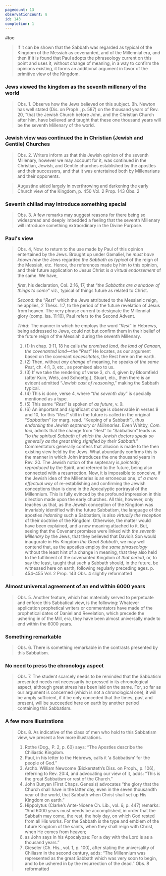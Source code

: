 ```yaml
---
pagecount: 13
observationcount: 8
id: 143
completion: 1
---
```

#toc
>If it can be shown that the Sabbath was regarded as typical of the Kingdom of the Messiah as covenanted, and of the Millennial era, and then if it is found that Paul adopts the phraseology current on this point and uses it, without change of meaning, in a way to confirm the opinions existing, it forms an additional argument in favor of the primitive view of the Kingdom.
### Jews viewed the kingdom as the seventh millenary of the world
>Obs. 1. Observe how the Jews believed on this subject. Bh. Newton has well stated (Dis. on Proph., p. 587) on the thousand years of Rev. 20, “that the Jewish Church before John, and the Christian Church after him, have believed and taught that these one thousand years will be the seventh Millenary of the world.
### Jewish view was continued the in Christian (Jewish and Gentile) Churches
>Obs. 2. Writers inform us that this Jewish opinion of the seventh Millenary, however we may account for it, was continued in the Christian, Jewish, and Gentile churches established by the apostles and their successors, and that it was entertained both by Millenarians and their opponents.

>Augustine aided largely in overthrowing and darkening the early Church view of the Kingdom,
>p. 450 Vol. 2 Prop. 143 Obs. 2 
### Seventh chiliad may introduce something special
>Obs. 3. A few remarks may suggest reasons for there being so widespread and deeply imbedded a feeling that the seventh Millenary will introduce something extraordinary in the Divine Purpose.
### Paul's view
>Obs. 4, Now, to return to the use made by Paul of this opinion entertained by the Jews. Brought up under Gamaliel, he *must have known how* the Jews regarded *the Sabbath as typical* of the reign of the Messiah, etc. Hence, the references made by him to this opinion, and their future application to Jesus Christ is *a virtual endorsement* of the same. We have, 
>
>*first*, his declaration, Col. 2:16, 17, that “*the Sabbaths are a shadow of things to come*” viz., typical of things future as related to Christ. 
>
>*Second*: the “*Rest*” which the Jews attributed to the Messianic reign, he applies, 2 Thess. 1:7, to the period of the future revelation of Jesus from heaven. The very phrase current to designate the Millennial glory (comp. Isa. 11:10), Paul refers to the Second Advent. 
>
>*Third*: The manner in which he employs the word “*Rest*” in Hebrews, being addressed to Jews, could not but confirm them in their belief of the future reign of the Messiah during the seventh Millenary. 
>1. (1) In chap. 3:11, 18 he calls *the promised land, the land of Canaan, the covenanted land*—the “*Rest*” He locates, as our argument based on the covenant *necessitates*, the Rest here on the earth. 
>2. (2) Then, without *any change* of meaning, he speaks of *the same Rest*, ch. 4:1, 3, etc., as promised also to us. 
>3. (3) If we take the rendering of verse 3, ch. 4, given by Bloomfield (after Kuin, Wets, and Schoettg.), Stuart, etc., then there is an evident admitted “*Jewish cast of reasoning*,” making the Sabbath typical. 
>4. (4) This is done, verse 4, where “*the seventh day*” is specially mentioned as a type. 
>5. (5) This same “*Rest*” is spoken of *as future*, v. 9. 
>6. (6) An important and significant change is observable in verses 9 and 10, for this “*Rest*” still in the future is called in the original “*Sabbatism*” (or marg. read. “Keeping of a Sabbath”), *thus endorsing the Jewish septenary or Millenaries*. Even Whitby, *Com. loci*, admits that the change from “Rest” to “Sabbatism” leads us “*to the spiritual Sabbath of which the Jewish doctors speak so generally as the great thing signified by their Sabbath*.” Commentators generally confess that allusion is made to the then existing view held by the Jews. What abundantly confirms this is the manner in which John introduces the one thousand years in Rev. 20. The Jewish notion of the septenary is *pointedly reproduced* by the Spirit, and referred to the future, being also connected with a resurrection. Now, it is impossible to conceive, if the Jewish idea of the Millenaries is an erroneous one, of *a more effectual way* of re-establishing and confirming the Jewish conceptions than is done in the Apocalyptic portrayal of the Millennium. This is fully evinced by the profound impression in this direction made upon the early churches. All this, however, only teaches us that, as the Jewish conception of the Kingdom was invariably identified with the future Sabbatism, the language of the apostles *indorsing* such a Sabbatism, is also *virtually the reception* of their doctrine of the Kingdom. Otherwise, the matter would have been explained, and a new meaning attached to it. But, seeing that the Covenant promises were linked with *the seventh Millenary* by the Jews, that they believed that David’s Son would inaugurate in His Kingdom *the Great Sabbath*, we may well contend that, as the apostles employ *the same phraseology* without the least hint of a change in meaning, that they also held to the fulfilment of the covenanted Kingdom *at that period*, or, to say the least, taught that such a Sabbath should, in the future, be witnessed here on earth, following regularly preceding ages.
>p. 454-455 Vol. 2 Prop. 143 Obs. 4 slightly reformatted
### Almost universal agreement of an end within 6000 years
>Obs. 5. Another feature, which has materially served to perpetuate and enforce this Sabbatical view, is the following: Whatever application prophetical writers or commentators have made of the prophetical dates of Daniel and Revelation, which precede the ushering in of the Mill, era, they have been almost universally made to end within the 6000 years.
### Something remarkable
>Obs. 6. There is something remarkable in the contrasts presented by this Sabbatism.
### No need to press the chronology aspect
>Obs. 7. The student scarcely needs to be reminded that the Sabbatism presented needs not necessarily be pressed in its chronological aspect, although great stress has been laid on the same. For, so far as our argument is concerned (which is not a chronological one), it will be amply sufficient, if it be only conceded that the times, past and present, will be succeeded here on earth by another period containing this Sabbatism.
### A few more illustrations
>Obs. 8. As indicative of the class of men who hold to this Sabbatism view, we present a few more illustrations. 
>1. Rothe (Dog., P. 2, p. 60) says: “The Apostles describe the Chiliastic Kingdom. 
>2. Paul, in his letter to the Hebrews, calls it ‘a Sabbatism’ for the people of God.” 
>3. Archb. William Newcome (Bickersteth’s Diss. on Proph., p. 106), referring to Rev. 20:4, and advocating our view of it, adds: “This is the great Sabbatism or rest of the Church.” 
>4. John Bunyan (First Chaps. Genesis) advocates “the glory that the Church shall have in the latter day, even in the seven thousandth year of the world, that Sabbath when Christ shall set up His Kingdom on earth.” 
>5. Hippolytus (Clarke’s Ante-Nicene Ch. Lib., vol. 6, p. 447) remarks: “And 6000 years must needs be accomplished, in order that the Sabbath may come, the rest, the holy day, on which God rested from all His works. For the Sabbath is the type and emblem of the future Kingdom of the saints, when they shall reign with Christ, when He comes from heaven; 
>6. as John says in his Apocalypse: For a day with the Lord is as a thousand years.” 
>7. Gieseler (Ch. His., vol. 1, p. 100), after stating the universality of Chiliasm in the second century, adds: “The Millennium was represented as the great Sabbath which was very soon to begin, and to be ushered in by the resurrection of the dead.”
>Obs. 8 reformatted




